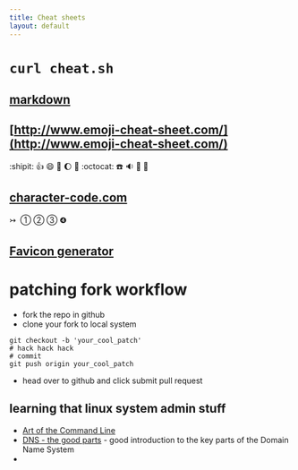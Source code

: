 ```yaml
---
title: Cheat sheets
layout: default
---
```


# `curl cheat.sh`

## [markdown](/topics/markdown.html)

## [http://www.emoji-cheat-sheet.com/](http://www.emoji-cheat-sheet.com/)
:shipit: :thumbsup: :smile: :poop: :moon: :volcano: :octocat: :phone: :sound: :dvd: :ghost:

## [character-code.com](http://character-code.com/)  
&#8611;  &#131; &#10112; &#10113; &#10114; &#10105;

## [Favicon generator](http://favicon-generator.org/editor/) 

# patching fork workflow

* fork the repo in github
* clone your fork to local system

```
git checkout -b 'your_cool_patch'
# hack hack hack
# commit
git push origin your_cool_patch
```

* head over to github and click submit pull request

## learning that linux system admin stuff

* [Art of the Command Line](https://github.com/jlevy/the-art-of-command-line)
* [DNS - the good parts](https://www.petekeen.net/dns-the-good-parts) - good introduction to the key parts of the Domain Name System
*
